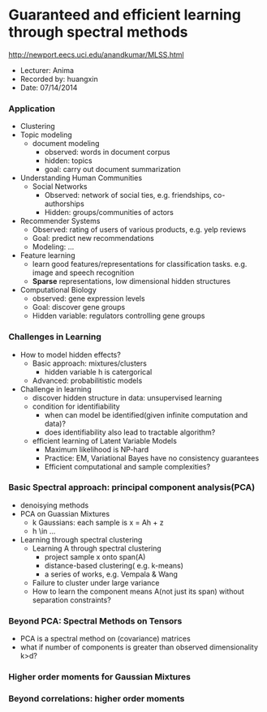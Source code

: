 Guaranteed and efficient learning through spectral methods
===========================================================
http://newport.eecs.uci.edu/anandkumar/MLSS.html


* Lecturer: Anima
* Recorded by: huangxin
* Date: 07/14/2014

### Application
- Clustering
- Topic modeling
	- document modeling
		- observed: words in document corpus
		- hidden: topics
		- goal: carry out document summarization
- Understanding Human Communities
	- Social Networks
		- Observed: network of social ties, e.g. friendships, co-authorships
		- Hidden: groups/communities of actors
- Recommender Systems
	- Observed: rating of users of various products, e.g. yelp reviews
	- Goal: predict new recommendations
	- Modeling: ...
- Feature learning
	- learn good features/representations for classification tasks. e.g. image and speech recognition
	- **Sparse** representations, low dimensional hidden structures
- Computational Biology
	- observed: gene expression levels
	- Goal: discover gene groups
	- Hidden variable: regulators controlling gene groups 

### Challenges in Learning
- How to model hidden effects?
	- Basic approach: mixtures/clusters
		- hidden variable h is catergorical
	- Advanced: probabilitistic models
- Challenge in learning
	- discover hidden structure in data: unsupervised learning
	- condition for identifiability
		- when can model be identified(given infinite computation and data)?
		- does identifiability also lead to tractable algorithm?
	- efficient learning of Latent Variable Models
		- Maximum likelihood is NP-hard
		- Practice: EM, Variational Bayes have no consistency guarantees
		- Efficient computational and sample complexities?

### Basic Spectral approach: principal component analysis(PCA)
- denoisying methods
- PCA on Guassian Mixtures
	- k Gaussians: each sample is x = Ah + z
	- h \in ...
- Learning through spectral clustering
	- Learning A through spectral clustering
		- project sample x onto span(A)
		- distance-based clustering( e.g. k-means)
		- a series of works, e.g. Vempala & Wang
	- Failure to cluster under large variance
	- How to learn the component means A(not just its span) without separation constraints?

### Beyond PCA: Spectral Methods on Tensors
- PCA is a spectral method on (covariance) matrices
- what if number of components is greater than observed dimensionality k>d?

### Higher order moments for Gaussian Mixtures
 

### Beyond correlations: higher order moments

		